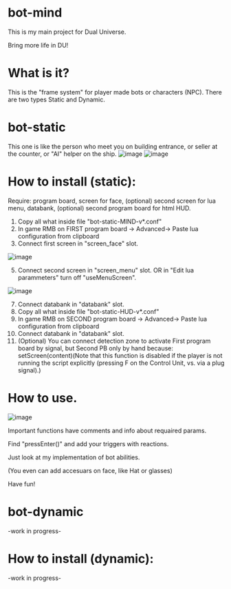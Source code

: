 # bot-mind

This is my main project for Dual Universe.

Bring more life in DU!

# What is it?
This is the "frame system" for player made bots or characters (NPC). There are two types Static and Dynamic.

# bot-static
This one is like the person who meet you on building entrance, or seller at the counter, or "AI" helper on the ship.
![image](https://user-images.githubusercontent.com/125310231/224507306-8269306a-93f1-44c1-bff9-f3be7f304d59.png)
![image](https://user-images.githubusercontent.com/125310231/224507324-62847b42-d459-4f6d-8a8a-7dd68a0facd7.png)

# How to install (static):
Require: program board, screen for face, (optional) second screen for lua menu, databank, (optional) second program board for html HUD.
1. Copy all what inside file "bot-static-MIND-v*.conf"
2. In game RMB on FIRST program board -> Advanced-> Paste lua configuration from clipboard
3. Connect first screen in "screen_face" slot.

![image](https://user-images.githubusercontent.com/125310231/222538628-3526e26a-9061-4d89-b03b-a16d06ea215a.png)

5. Connect second screen in "screen_menu" slot. OR in "Edit lua parammeters" turn off "useMenuScreen".

![image](https://user-images.githubusercontent.com/125310231/222540005-6da3a298-6f6f-4cf6-9fde-81f24ae28fcd.png)

7. Connect databank in "databank" slot.
8. Copy all what inside file "bot-static-HUD-v*.conf"
9. In game RMB on SECOND program board -> Advanced-> Paste lua configuration from clipboard
10. Connect databank in "databank" slot.
11. (Optional) You can connect detection zone to activate First program board by signal, but Second PB only by hand because: setScreen(content)(Note that this function is disabled if the player is not running the script explicitly (pressing F on the Control Unit, vs. via a plug signal).)

# How to use.

![image](https://user-images.githubusercontent.com/125310231/224507541-13256213-2cc4-425f-ac81-b8fd86038514.png)

Important functions have comments and info about requaired params.

Find "pressEnter()" and add your triggers with reactions.

Just look at my implementation of bot abilities.

(You even can add accesuars on face, like Hat or glasses)

Have fun!

# bot-dynamic
-work in progress-
# How to install (dynamic):
-work in progress-
